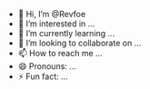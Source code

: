 - 👋 Hi, I’m @Revfoe
- 👀 I’m interested in ...
- 🌱 I’m currently learning ...
- 💞️ I’m looking to collaborate on ...
- 📫 How to reach me ...
- 😄 Pronouns: ...
- ⚡ Fun fact: ...

<!---
Revfoe/Revfoe is a ✨ special ✨ repository because its `README.md` (this file) appears on your GitHub profile.
You can click the Preview link to take a look at your changes.
--->
